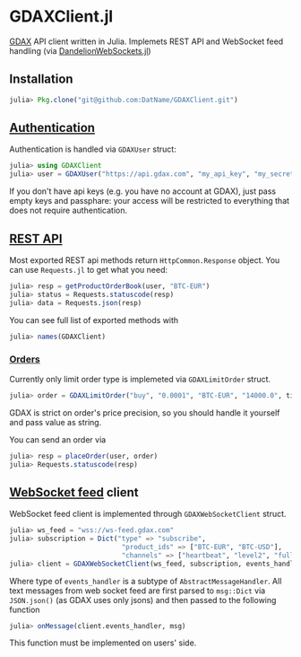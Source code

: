 # GDAXClient.jl

[GDAX](https://www.gdax.com/) API client written in Julia. Implemets REST API and WebSocket feed handling (via [DandelionWebSockets.jl](https://github.com/dandeliondeathray/DandelionWebSockets.jl))

## Installation
```julia
julia> Pkg.clone("git@github.com:DatName/GDAXClient.git")
```

## [Authentication](https://docs.gdax.com/#authentication)
Authentication is handled via `GDAXUser` struct:
```julia
julia> using GDAXClient
julia> user = GDAXUser("https://api.gdax.com", "my_api_key", "my_secret_key", "my_passphrase")
```
If you don't have api keys (e.g. you have no account at GDAX), just pass empty keys and passphare: your access will be restricted to everything that does not require authentication.

## [REST API](https://docs.gdax.com/#api)
Most exported REST api  methods return `HttpCommon.Response` object. You can use `Requests.jl` to get what you need:
```julia
julia> resp = getProductOrderBook(user, "BTC-EUR")
julia> status = Requests.statuscode(resp)
julia> data = Requests.json(resp)
```
You can see full list of exported methods with
```julia
julia> names(GDAXClient)
```
### [Orders](https://docs.gdax.com/#orders)
Currently only limit order type is implemeted via `GDAXLimitOrder` struct.
```julia
julia> order = GDAXLimitOrder("buy", "0.0001", "BTC-EUR", "14000.0", time_in_force = "GTC")
```
GDAX is strict on order's price precision, so you should handle it yourself and pass value as string.

You can send an order via
```julia
julia> resp = placeOrder(user, order)
julia> Requests.statuscode(resp)
```
## [WebSocket feed](https://docs.gdax.com/#websocket-feed) client
WebSocket feed client is implemented through `GDAXWebSocketClient` struct.
```julia
julia> ws_feed = "wss://ws-feed.gdax.com"
julia> subscription = Dict("type" => "subscribe",
                            "product_ids" => ["BTC-EUR", "BTC-USD"],
                            "channels" => ["heartbeat", "level2", "full"])
julia> client = GDAXWebSocketClient(ws_feed, subscription, events_handler, user = user)
```
Where type of `events_handler` is a subtype of `AbstractMessageHandler`. All text messages from web socket feed are first parsed to `msg::Dict` via `JSON.json()` (as GDAX uses only jsons) and then passed to the following function
```julia
julia> onMessage(client.events_handler, msg)
```
This function must be implemented on users' side.
